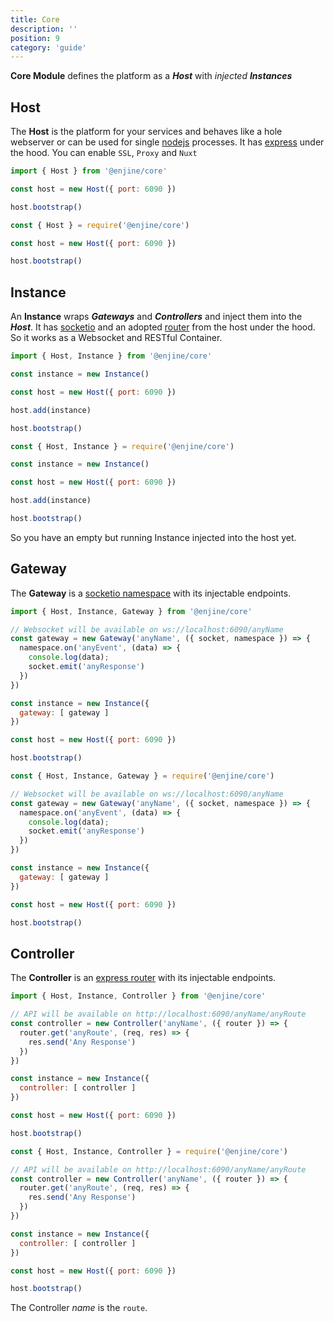 ```yaml
---
title: Core
description: ''
position: 9
category: 'guide'
---
```


**Core Module** defines the platform as a ***Host*** with *injected* ***Instances***

## Host

The **Host** is the platform for your services and behaves like a hole webserver or can be used for single [nodejs](https://nodejs.org/en/) processes. It has [express](https://expressjs.com/) under the hood. You can enable
`SSL`, `Proxy` and `Nuxt`

<code-group>
  <code-block label="es6" active>

  ```js
  import { Host } from '@enjine/core'

  const host = new Host({ port: 6090 })

  host.bootstrap()
  ```

  </code-block>
  <code-block label="commonjs">

  ```js
  const { Host } = require('@enjine/core')

  const host = new Host({ port: 6090 })

  host.bootstrap()
  ```

  </code-block>
</code-group>

## Instance

An **Instance** wraps ***Gateways*** and ***Controllers*** and inject them into the ***Host***. It has [socketio](https://socket.io/) and an adopted [router](http://expressjs.com/en/api.html#router) from the host under the hood. So it works as a Websocket and RESTful Container.  

<code-group>
  <code-block label="es6" active>

  ```js
  import { Host, Instance } from '@enjine/core'

  const instance = new Instance()

  const host = new Host({ port: 6090 })

  host.add(instance)

  host.bootstrap()
  ```

  </code-block>
  <code-block label="commonjs">

  ```js
  const { Host, Instance } = require('@enjine/core')

  const instance = new Instance()

  const host = new Host({ port: 6090 })

  host.add(instance)

  host.bootstrap()
  ```

  </code-block>
</code-group>

So you have an empty but running Instance injected into the host yet.

## Gateway

The **Gateway** is a [socketio namespace](https://socket.io/docs/v4/server-api/#Namespace) with its injectable endpoints.

<code-group>
  <code-block label="es6" active>

  ```js
  import { Host, Instance, Gateway } from '@enjine/core'

  // Websocket will be available on ws://localhost:6090/anyName
  const gateway = new Gateway('anyName', ({ socket, namespace }) => {
    namespace.on('anyEvent', (data) => {
      console.log(data);
      socket.emit('anyResponse')
    })
  })

  const instance = new Instance({
    gateway: [ gateway ]
  })

  const host = new Host({ port: 6090 })

  host.bootstrap()
  ```

  </code-block>
  <code-block label="commonjs">

  ```js
  const { Host, Instance, Gateway } = require('@enjine/core')

  // Websocket will be available on ws://localhost:6090/anyName
  const gateway = new Gateway('anyName', ({ socket, namespace }) => {
    namespace.on('anyEvent', (data) => {
      console.log(data);
      socket.emit('anyResponse')
    })
  })

  const instance = new Instance({
    gateway: [ gateway ]
  })

  const host = new Host({ port: 6090 })

  host.bootstrap()
  ```

  </code-block>
</code-group>

## Controller

The **Controller** is an [express router](http://expressjs.com/en/api.html#router) with its injectable endpoints.

<code-group>
  <code-block label="es6" active>

  ```js
  import { Host, Instance, Controller } from '@enjine/core'

  // API will be available on http://localhost:6090/anyName/anyRoute
  const controller = new Controller('anyName', ({ router }) => {
    router.get('anyRoute', (req, res) => {
      res.send('Any Response')
    })
  })

  const instance = new Instance({
    controller: [ controller ]
  })

  const host = new Host({ port: 6090 })

  host.bootstrap()
  ```

  </code-block>
  <code-block label="commonjs">

  ```js
  const { Host, Instance, Controller } = require('@enjine/core')

  // API will be available on http://localhost:6090/anyName/anyRoute
  const controller = new Controller('anyName', ({ router }) => {
    router.get('anyRoute', (req, res) => {
      res.send('Any Response')
    })
  })

  const instance = new Instance({
    controller: [ controller ]
  })

  const host = new Host({ port: 6090 })

  host.bootstrap()
  ```

  </code-block>
</code-group>

The Controller *name* is the `route`.
